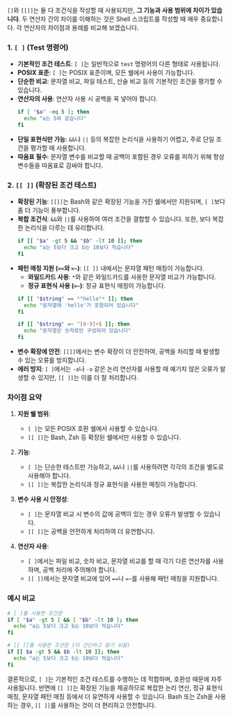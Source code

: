 `[]`와 `[[]]`는 둘 다 조건식을 작성할 때 사용되지만, **그 기능과 사용 범위에 차이가 있습니다**. 두 연산자 간의 차이를 이해하는 것은 Shell 스크립트를 작성할 때 매우 중요합니다. 각 연산자의 차이점과 용례를 비교해 보겠습니다.

### 1. `[ ]` (Test 명령어)
- **기본적인 조건 테스트**: `[ ]`는 일반적으로 `test` 명령어의 다른 형태로 사용됩니다.
- **POSIX 표준**: `[ ]`는 POSIX 표준이며, 모든 쉘에서 사용이 가능합니다.
- **단순한 비교**: 문자열 비교, 파일 테스트, 산술 비교 등의 기본적인 조건을 평가할 수 있습니다.
- **연산자의 사용**: 연산자 사용 시 공백을 꼭 넣어야 합니다.
  ```sh
  if [ "$a" -eq 5 ]; then
    echo "a는 5와 같습니다"
  fi
  ```
- **단일 표현식만 가능**: `&&`나 `||` 등의 복잡한 논리식을 사용하기 어렵고, 주로 단일 조건을 평가할 때 사용합니다.
- **따옴표 필수**: 문자열 변수를 비교할 때 공백이 포함된 경우 오류를 피하기 위해 항상 변수들을 따옴표로 감싸야 합니다.

### 2. `[[ ]]` (확장된 조건 테스트)
- **확장된 기능**: `[[]]`는 Bash와 같은 확장된 기능을 가진 쉘에서만 지원되며, `[ ]`보다 좀 더 기능이 풍부합니다.
- **복합 조건식**: `&&`와 `||`를 사용하여 여러 조건을 결합할 수 있습니다. 또한, 보다 복잡한 논리식을 다루는 데 유리합니다.
  ```sh
  if [[ "$a" -gt 5 && "$b" -lt 10 ]]; then
    echo "a는 5보다 크고 b는 10보다 작습니다"
  fi
  ```
- **패턴 매칭 지원 (`==`와 `=~`)**: `[[ ]]` 내에서는 문자열 패턴 매칭이 가능합니다.
  - **와일드카드 사용**: `*`와 같은 와일드카드를 사용한 문자열 비교가 가능합니다.
  - **정규 표현식 사용 (`=~`)**: 정규 표현식 매칭이 가능합니다.
  ```sh
  if [[ "$string" == *"hello"* ]]; then
    echo "문자열에 'hello'가 포함되어 있습니다"
  fi

  if [[ "$string" =~ ^[0-9]+$ ]]; then
    echo "문자열은 숫자로만 구성되어 있습니다"
  fi
  ```
- **변수 확장에 안전**: `[[]]`에서는 변수 확장이 더 안전하여, 공백을 처리할 때 발생할 수 있는 오류를 방지합니다.
- **에러 방지**: `[ ]`에서는 `-a`나 `-o` 같은 논리 연산자를 사용할 때 예기치 않은 오류가 발생할 수 있지만, `[[ ]]`는 이를 더 잘 처리합니다.

### 차이점 요약
1. **지원 쉘 범위**:
   - `[ ]`는 모든 POSIX 호환 쉘에서 사용할 수 있습니다.
   - `[[ ]]`는 Bash, Zsh 등 확장된 쉘에서만 사용할 수 있습니다.

2. **기능**:
   - `[ ]`는 단순한 테스트만 가능하고, `&&`나 `||`를 사용하려면 각각의 조건을 별도로 사용해야 합니다.
   - `[[ ]]`는 복잡한 논리식과 정규 표현식을 사용한 매칭이 가능합니다.

3. **변수 사용 시 안정성**:
   - `[ ]`는 문자열 비교 시 변수의 값에 공백이 있는 경우 오류가 발생할 수 있습니다.
   - `[[ ]]`는 공백을 안전하게 처리하여 더 유연합니다.

4. **연산자 사용**:
   - `[ ]`에서는 파일 비교, 숫자 비교, 문자열 비교를 할 때 각기 다른 연산자를 사용하며, 공백 처리에 주의해야 합니다.
   - `[[ ]]`에서는 문자열 비교에 있어 `==`나 `=~`를 사용해 패턴 매칭을 지원합니다.

### 예시 비교
```sh
# [ ]를 사용한 조건문
if [ "$a" -gt 5 ] && [ "$b" -lt 10 ]; then
  echo "a는 5보다 크고 b는 10보다 작습니다"
fi

# [[ ]]를 사용한 조건문 (더 간단하고 읽기 쉬움)
if [[ $a -gt 5 && $b -lt 10 ]]; then
  echo "a는 5보다 크고 b는 10보다 작습니다"
fi
```

결론적으로, `[ ]`는 기본적인 조건 테스트를 수행하는 데 적합하며, 호환성 때문에 자주 사용됩니다. 반면에 `[[ ]]`는 확장된 기능을 제공하므로 복잡한 논리 연산, 정규 표현식 매칭, 문자열 패턴 매칭 등에서 더 유연하게 사용할 수 있습니다. Bash 또는 Zsh을 사용하는 경우, `[[ ]]`를 사용하는 것이 더 편리하고 안전합니다.